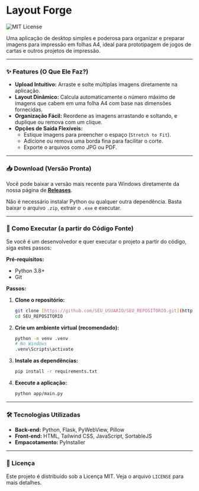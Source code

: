 # Layout Forge

![MIT License](https://img.shields.io/badge/License-MIT-yellow.svg)

Uma aplicação de desktop simples e poderosa para organizar e preparar imagens para impressão em folhas A4, ideal para prototipagem de jogos de cartas e outros projetos de impressão.

---

### ✨ Features (O Que Ele Faz?)

* **Upload Intuitivo:** Arraste e solte múltiplas imagens diretamente na aplicação.
* **Layout Dinâmico:** Calcula automaticamente o número máximo de imagens que cabem em uma folha A4 com base nas dimensões fornecidas.
* **Organização Fácil:** Reordene as imagens arrastando e soltando, e duplique ou remova com um clique.
* **Opções de Saída Flexíveis:**
    * Estique imagens para preencher o espaço (`Stretch to Fit`).
    * Adicione ou remova uma borda fina para facilitar o corte.
    * Exporte o arquivos como JPG ou PDF.

---

### 📥 Download (Versão Pronta)

Você pode baixar a versão mais recente para Windows diretamente da nossa página de **[Releases](https://github.com/SEU_USUARIO/SEU_REPOSITORIO/releases)**.

Não é necessário instalar Python ou qualquer outra dependência. Basta baixar o arquivo `.zip`, extrair o `.exe` e executar.

---

### 🚀 Como Executar (a partir do Código Fonte)

Se você é um desenvolvedor e quer executar o projeto a partir do código, siga estes passos:

**Pré-requisitos:**
* Python 3.8+
* Git

**Passos:**

1.  **Clone o repositório:**
    ```bash
    git clone [https://github.com/SEU_USUARIO/SEU_REPOSITORIO.git](https://github.com/SEU_USUARIO/SEU_REPOSITORIO.git)
    cd SEU_REPOSITORIO
    ```

2.  **Crie um ambiente virtual (recomendado):**
    ```bash
    python -m venv .venv
    # No Windows
    .venv\Scripts\activate
    ```

3.  **Instale as dependências:**
    ```bash
    pip install -r requirements.txt
    ```

4.  **Execute a aplicação:**
    ```bash
    python app/main.py
    ```

---

### 🛠️ Tecnologias Utilizadas

* **Back-end:** Python, Flask, PyWebView, Pillow
* **Front-end:** HTML, Tailwind CSS, JavaScript, SortableJS
* **Empacotamento:** PyInstaller

---

### 📄 Licença

Este projeto é distribuído sob a Licença MIT. Veja o arquivo `LICENSE` para mais detalhes.
